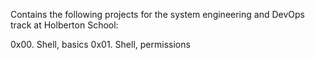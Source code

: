 Contains the following projects for the system engineering and DevOps track at Holberton School:

0x00. Shell, basics
0x01. Shell, permissions
